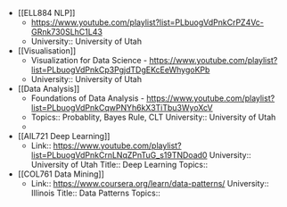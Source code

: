 - [[ELL884 NLP]]
	- https://www.youtube.com/playlist?list=PLbuogVdPnkCrPZ4Vc-GRnk730SLhC1L43
	- University:: University of Utah
- [[Visualisation]]
	- Visualization for Data Science - https://www.youtube.com/playlist?list=PLbuogVdPnkCp3PgjdTDgEKcEeWhygoKPb
	- University:: University of Utah
- [[Data Analysis]]
	- Foundations of Data Analysis - https://www.youtube.com/playlist?list=PLbuogVdPnkCqwPNYh6kX3TiTbu3WyoXcV
	- Topics:: Probablity, Bayes Rule, CLT
	  University:: University of Utah
	-
- [[AIL721 Deep Learning]]
	- Link:: https://www.youtube.com/playlist?list=PLbuogVdPnkCrnLNqZPnTuG_s19TNDoad0
	  University:: University of Utah
	  Title:: Deep Learning
	  Topics::
- [[COL761 Data Mining]]
	- Link:: https://www.coursera.org/learn/data-patterns/
	  University:: Illinois
	  Title:: Data Patterns
	  Topics::
